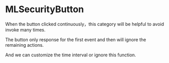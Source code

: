 # MLSecurityButton

When the button clicked continuously，this category will be helpful to avoid invoke many times.

The button only response for the first event and then will ignore the remaining actions.

And we can customize the time interval or ignore this function.
